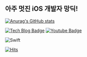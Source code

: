 ## 아주 멋진 iOS 개발자 망딕!


[![Anurag's GitHub stats](https://github-readme-stats.vercel.app/api?username=MangDic&theme=radical&count_private=true)](https://github.com/anuraghazra/github-readme-stats)

[![Tech Blog Badge](http://img.shields.io/badge/-Tech%20blog-black?style=flat-square&logo=github&link=https://leemyungjic.tistory.com/)](http://img.shields.io/badge/-Tech%20blog-black?style=flat-square&logo=github&link=https://leemyungjic.tistory.com/) [![Youtube Badge](https://img.shields.io/badge/Youtube-ff0000?style=flat-square&logo=youtube&link=https://www.youtube.com/channel/UCl454FlJJXn_hLLG31JTOag)](https://img.shields.io/badge/Youtube-ff0000?style=flat-square&logo=youtube&link=https://www.youtube.com/channel/UCl454FlJJXn_hLLG31JTOag)

![Swift](https://img.shields.io/badge/swift-F54A2A?style=for-the-badge&logo=swift&logoColor=white)

[![Hits](https://hits.seeyoufarm.com/api/count/incr/badge.svg?url=https%3A%2F%2Fgithub.com%2FMangDic%2Fhit-counter&count_bg=%23CD3B1C&title_bg=%23555555&icon=&icon_color=%23E7E7E7&title=hits&edge_flat=false)](https://hits.seeyoufarm.com)
